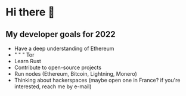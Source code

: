 # Hi there 👋

## My developer goals for 2022

- Have a deep understanding of Ethereum
- " " " Tor
- Learn Rust
- Contribute to open-source projects
- Run nodes (Ethereum, Bitcoin, Lightning, Monero)
- Thinking about hackerspaces (maybe open one in France? if you're interested, reach me by e-mail)

